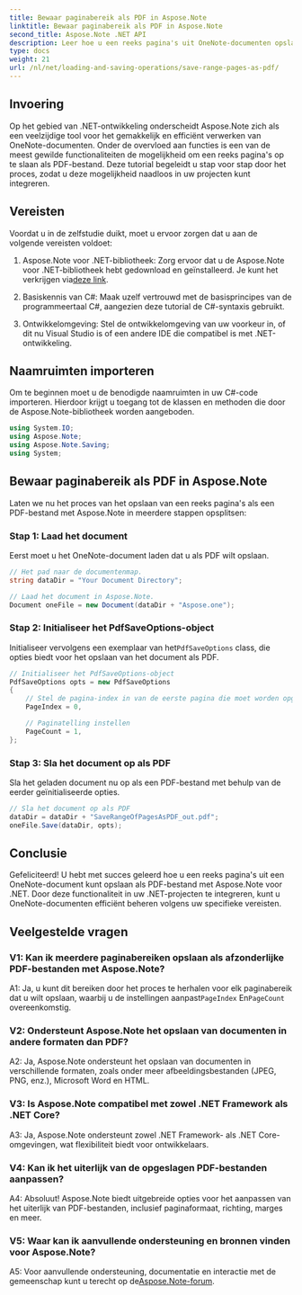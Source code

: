 ```yaml
---
title: Bewaar paginabereik als PDF in Aspose.Note
linktitle: Bewaar paginabereik als PDF in Aspose.Note
second_title: Aspose.Note .NET API
description: Leer hoe u een reeks pagina's uit OneNote-documenten opslaat als PDF-bestanden met Aspose.Note voor .NET. Inclusief stap-voor-stap handleiding.
type: docs
weight: 21
url: /nl/net/loading-and-saving-operations/save-range-pages-as-pdf/
---
```

## Invoering

Op het gebied van .NET-ontwikkeling onderscheidt Aspose.Note zich als een veelzijdige tool voor het gemakkelijk en efficiënt verwerken van OneNote-documenten. Onder de overvloed aan functies is een van de meest gewilde functionaliteiten de mogelijkheid om een reeks pagina's op te slaan als PDF-bestand. Deze tutorial begeleidt u stap voor stap door het proces, zodat u deze mogelijkheid naadloos in uw projecten kunt integreren.

## Vereisten

Voordat u in de zelfstudie duikt, moet u ervoor zorgen dat u aan de volgende vereisten voldoet:

1.  Aspose.Note voor .NET-bibliotheek: Zorg ervoor dat u de Aspose.Note voor .NET-bibliotheek hebt gedownload en geïnstalleerd. Je kunt het verkrijgen via[deze link](https://releases.aspose.com/note/net/).
   
2. Basiskennis van C#: Maak uzelf vertrouwd met de basisprincipes van de programmeertaal C#, aangezien deze tutorial de C#-syntaxis gebruikt.
   
3. Ontwikkelomgeving: Stel de ontwikkelomgeving van uw voorkeur in, of dit nu Visual Studio is of een andere IDE die compatibel is met .NET-ontwikkeling.

## Naamruimten importeren

Om te beginnen moet u de benodigde naamruimten in uw C#-code importeren. Hierdoor krijgt u toegang tot de klassen en methoden die door de Aspose.Note-bibliotheek worden aangeboden.

```csharp
using System.IO;
using Aspose.Note;
using Aspose.Note.Saving;
using System;
```

## Bewaar paginabereik als PDF in Aspose.Note

Laten we nu het proces van het opslaan van een reeks pagina's als een PDF-bestand met Aspose.Note in meerdere stappen opsplitsen:

### Stap 1: Laad het document

Eerst moet u het OneNote-document laden dat u als PDF wilt opslaan.

```csharp
// Het pad naar de documentenmap.
string dataDir = "Your Document Directory";

// Laad het document in Aspose.Note.
Document oneFile = new Document(dataDir + "Aspose.one");
```

### Stap 2: Initialiseer het PdfSaveOptions-object

 Initialiseer vervolgens een exemplaar van het`PdfSaveOptions` class, die opties biedt voor het opslaan van het document als PDF.

```csharp
// Initialiseer het PdfSaveOptions-object
PdfSaveOptions opts = new PdfSaveOptions
{
    // Stel de pagina-index in van de eerste pagina die moet worden opgeslagen
    PageIndex = 0,

    // Paginatelling instellen
    PageCount = 1,
};
```

### Stap 3: Sla het document op als PDF

Sla het geladen document nu op als een PDF-bestand met behulp van de eerder geïnitialiseerde opties.

```csharp
// Sla het document op als PDF
dataDir = dataDir + "SaveRangeOfPagesAsPDF_out.pdf";
oneFile.Save(dataDir, opts);
```

## Conclusie

Gefeliciteerd! U hebt met succes geleerd hoe u een reeks pagina's uit een OneNote-document kunt opslaan als PDF-bestand met Aspose.Note voor .NET. Door deze functionaliteit in uw .NET-projecten te integreren, kunt u OneNote-documenten efficiënt beheren volgens uw specifieke vereisten.

## Veelgestelde vragen

### V1: Kan ik meerdere paginabereiken opslaan als afzonderlijke PDF-bestanden met Aspose.Note?

A1: Ja, u kunt dit bereiken door het proces te herhalen voor elk paginabereik dat u wilt opslaan, waarbij u de instellingen aanpast`PageIndex` En`PageCount` overeenkomstig.
   
### V2: Ondersteunt Aspose.Note het opslaan van documenten in andere formaten dan PDF?

A2: Ja, Aspose.Note ondersteunt het opslaan van documenten in verschillende formaten, zoals onder meer afbeeldingsbestanden (JPEG, PNG, enz.), Microsoft Word en HTML.
   
### V3: Is Aspose.Note compatibel met zowel .NET Framework als .NET Core?

A3: Ja, Aspose.Note ondersteunt zowel .NET Framework- als .NET Core-omgevingen, wat flexibiliteit biedt voor ontwikkelaars.
   
### V4: Kan ik het uiterlijk van de opgeslagen PDF-bestanden aanpassen?

A4: Absoluut! Aspose.Note biedt uitgebreide opties voor het aanpassen van het uiterlijk van PDF-bestanden, inclusief paginaformaat, richting, marges en meer.
   
### V5: Waar kan ik aanvullende ondersteuning en bronnen vinden voor Aspose.Note?

 A5: Voor aanvullende ondersteuning, documentatie en interactie met de gemeenschap kunt u terecht op de[Aspose.Note-forum](https://forum.aspose.com/c/note/28).